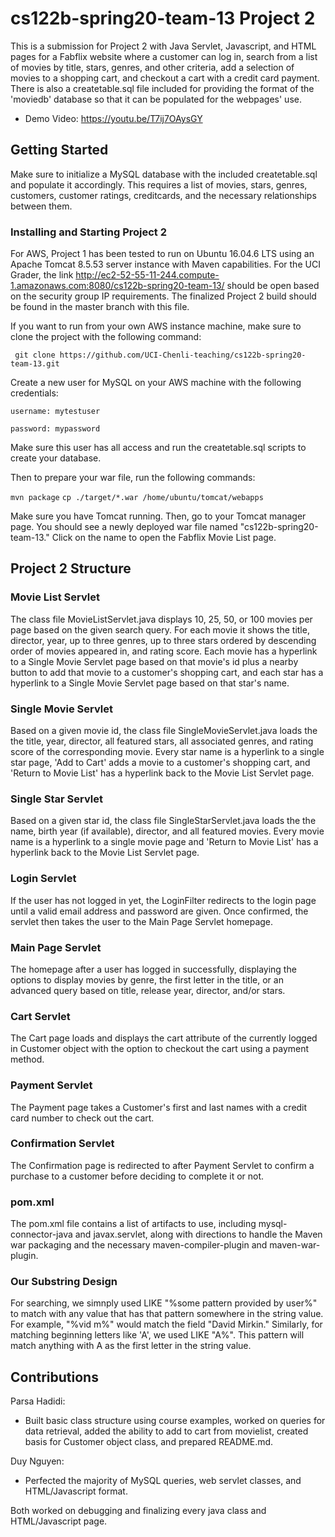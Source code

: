 # cs122b-spring20-team-13 Project 2
This is a submission for Project 2 with Java Servlet, Javascript, and HTML pages for a Fabflix website where a customer can log in, search from a list of movies by title, stars, genres, and other criteria, add a selection of movies to a shopping cart, and checkout a cart with a credit card payment. There is also a createtable.sql file included for providing the format of the 'moviedb' database so that it can be populated for the webpages' use.

- Demo Video: https://youtu.be/T7ij7OAysGY

## Getting Started
Make sure to initialize a MySQL database with the included createtable.sql and populate it accordingly. This requires a list of movies, stars, genres, customers, customer ratings, creditcards, and the necessary relationships between them.

### Installing and Starting Project 2
For AWS, Project 1 has been tested to run on Ubuntu 16.04.6 LTS using an Apache Tomcat 8.5.53 server instance with Maven capabilities. For the UCI Grader, the link http://ec2-52-55-11-244.compute-1.amazonaws.com:8080/cs122b-spring20-team-13/ should be open based on the security group IP requirements. The finalized Project 2 build should be found in the master branch with this file.

If you want to run from your own AWS instance machine, make sure to clone the project with the following command:

``` git clone https://github.com/UCI-Chenli-teaching/cs122b-spring20-team-13.git```

Create a new user for MySQL on your AWS machine with the following credentials:

```username: mytestuser```

```password: mypassword```

Make sure this user has all access and run the createtable.sql scripts to create your database.

Then to prepare your war file, run the following commands:

```mvn package```
```cp ./target/*.war /home/ubuntu/tomcat/webapps```

Make sure you have Tomcat running. Then, go to your Tomcat manager page. You should see a newly deployed war file named "cs122b-spring20-team-13." Click on the name to open the Fabflix Movie List page.

## Project 2 Structure
### Movie List Servlet
The class file MovieListServlet.java displays 10, 25, 50, or 100 movies per page based on the given search query. For each movie it shows the title, director, year, up to three genres, up to three stars ordered by descending order of movies appeared in, and rating score. Each movie has a hyperlink to a Single Movie Servlet page based on that movie's id plus a nearby button to add that movie to a customer's shopping cart, and each star has a hyperlink to a Single Movie Servlet page based on that star's name.
### Single Movie Servlet
Based on a given movie id, the class file SingleMovieServlet.java loads the the title, year, director, all featured stars, all associated genres, and rating score of the corresponding movie. Every star name is a hyperlink to a single star page, 'Add to Cart' adds a movie to a customer's shopping cart, and 'Return to Movie List' has a hyperlink back to the Movie List Servlet page.
### Single Star Servlet
Based on a given star id, the class file SingleStarServlet.java loads the the name, birth year (if available), director, and all featured movies. Every movie name is a hyperlink to a single movie page and 'Return to Movie List' has a hyperlink back to the Movie List Servlet page.
### Login Servlet
If the user has not logged in yet, the LoginFilter redirects to the login page until a valid email address and password are given. Once confirmed, the servlet then takes the user to the Main Page Servlet homepage.
### Main Page Servlet
The homepage after a user has logged in successfully, displaying the options to display movies by genre, the first letter in the title, or an advanced query based on title, release year, director, and/or stars.
### Cart Servlet
The Cart page loads and displays the cart attribute of the currently logged in Customer object with the option to checkout the cart using a payment method.
### Payment Servlet
The Payment page takes a Customer's first and last names with a credit card number to check out the cart.
### Confirmation Servlet
The Confirmation page is redirected to after Payment Servlet to confirm a purchase to a customer before deciding to complete it or not.
### pom.xml
The pom.xml file contains a list of artifacts to use, including mysql-connector-java and javax.servlet, along with directions to handle the Maven war packaging and the necessary maven-compiler-plugin and maven-war-plugin.
### Our Substring Design
For searching, we simnply used LIKE "%some pattern provided by user%" to match with any value that has that pattern somewhere in the string value. For example, "%vid m%" would match the field "David Mirkin." Similarly, for matching beginning letters like 'A', we used LIKE "A%". This pattern will match anything with A as the first letter in the string value.

## Contributions
Parsa Hadidi:
- Built basic class structure using course examples, worked on queries for data retrieval, added the ability to add to cart from movielist, created basis for Customer object class, and prepared README.md.

Duy Nguyen: 
- Perfected the majority of MySQL queries, web servlet classes, and HTML/Javascript format.

Both worked on debugging and finalizing every java class and HTML/Javascript page.
